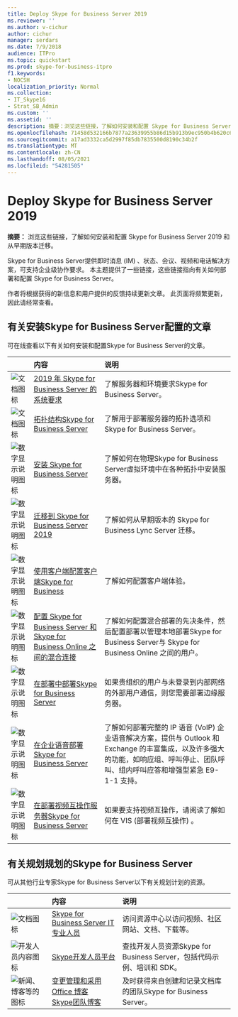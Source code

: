 ```yaml
---
title: Deploy Skype for Business Server 2019
ms.reviewer: ''
ms.author: v-cichur
author: cichur
manager: serdars
ms.date: 7/9/2018
audience: ITPro
ms.topic: quickstart
ms.prod: skype-for-business-itpro
f1.keywords:
- NOCSH
localization_priority: Normal
ms.collection:
- IT_Skype16
- Strat_SB_Admin
ms.custom: ''
ms.assetid: ''
description: 摘要：浏览这些链接，了解如何安装和配置 Skype for Business Server 2019。
ms.openlocfilehash: 71458d532166b7877a23639955b86d15b913b9ec950b4b620c642ff1c8733725
ms.sourcegitcommit: a17ad3332ca5d2997f85db7835500d8190c34b2f
ms.translationtype: MT
ms.contentlocale: zh-CN
ms.lasthandoff: 08/05/2021
ms.locfileid: "54281505"
---
```

# <a name="deploy-skype-for-business-server-2019"></a>Deploy Skype for Business Server 2019
 
**摘要：** 浏览这些链接，了解如何安装和配置 Skype for Business Server 2019 和从早期版本迁移。
  
Skype for Business Server提供即时消息 (IM) 、状态、会议、视频和电话解决方案，可支持企业级协作要求。 本主题提供了一些链接，这些链接指向有关如何部署和配置 Skype for Business Server。 
  
作者将根据获得的新信息和用户提供的反馈持续更新文章。 此页面将频繁更新，因此请经常查看。
   
##  <a name="articles-about-skype-for-business-server-installation-and-configuration"></a>有关安装Skype for Business Server配置的文章

可在线查看以下有关如何安装和配置Skype for Business Server的文章。 
  
||内容|说明|
|:-----|:-----|:-----|
|![文档图标](/office/media/icons/paragraph-writing-blue.svg)|[2019 年 Skype for Business Server 的系统要求](../plan/system-requirements.md)  <br/> |了解服务器和环境要求Skype for Business Server。  <br/> |
|![文档图标](/office/media/icons/paragraph-writing-blue.svg)|[拓扑结构Skype for Business Server](../../SfbServer/plan-your-deployment/topology-basics/topology-basics.md) <br/> |了解用于部署服务器的拓扑选项和Skype for Business Server。  <br/> |
|![数字显示说明图标](/office/media/icons/list-123-blue.svg)|[安装 Skype for Business Server](../../SfbServer/deploy/install/install.md)<br/> |了解如何在物理Skype for Business Server虚拟环境中在各种拓扑中安装服务器。  <br/> |
|![数字显示说明图标](/office/media/icons/list-123-blue.svg)| [迁移到 Skype for Business Server 2019](../migration/migration-to-skype-for-business-server-2019.md) <br/> |了解如何从早期版本的 Skype for Business Lync Server 迁移。  <br/> |
|![数字显示说明图标](/office/media/icons/list-123-blue.svg)|[使用客户端配置客户端Skype for Business](../../SfbServer/deploy/deploy-clients/configure-the-client-experience.md) <br/> |了解如何配置客户端体验。  <br/> |
|![数字显示说明图标](/office/media/icons/list-123-blue.svg)| [配置 Skype for Business Server 和 Skype for Business Online 之间的混合连接](../../SfbHybrid/hybrid/configure-hybrid-connectivity.md) <br/> |了解如何配置混合部署的先决条件，然后配置部署以管理本地部署Skype for Business Server与 Skype for Business Online 之间的用户。  <br/> |
|![数字显示说明图标](/office/media/icons/list-123-blue.svg)| [在部署中部署Skype for Business Server](../../SfbServer/deploy/deploy-edge-server/deploy-edge-servers.md) <br/> |如果贵组织的用户与未登录到内部网络的外部用户通信，则您需要部署边缘服务器。  <br/> |
|![数字显示说明图标](/office/media/icons/list-123-blue.svg)| [在企业语音部署Skype for Business Server](../../SfbServer/deploy/deploy-enterprise-voice/deploy-enterprise-voice.md) <br/> |了解如何部署完整的 IP 语音 (VoIP) 企业语音解决方案，提供与 Outlook 和 Exchange 的丰富集成，以及许多强大的功能，如响应组、呼叫停止、团队呼叫、组内呼叫应答和增强型紧急 E9-1-1 支持。  <br/> |
| ![数字显示说明图标](/office/media/icons/list-123-blue.svg)| [在部署视频互操作服务器Skype for Business Server](../../SfbServer/deploy/deploy-video-interop-server/deploy-video-interop-server.md) <br/> |如果要支持视频互操作，请阅读了解如何在 VIS (部署视频互操作) 。  <br/> |
   
## <a name="additional-resources-about-planning-for-skype-for-business-server"></a>有关规划规划的Skype for Business Server

可从其他行业专家Skype for Business Server以下有关规划计划的资源。 
  
||**内容**|**说明**|
|:-----|:-----|:-----|
|![文档图标](/office/media/icons/paragraph-writing-blue.svg)|[Skype for Business Server IT 专业人员](../../Hub/index.yml) <br/> |访问资源中心以访问视频、社区网站、文档、下载等。|
|![开发人员内容图标](/office/media/icons/developer-blue.svg)|[Skype开发人员平台](/skype-sdk/skypedeveloperplatform) <br/> |查找开发人员资源Skype for Business Server，包括代码示例、培训和 SDK。  <br/> |
|![新闻、博客等的图标](/office/media/icons/blog-site-blue.svg)|[变更管理和采用](https://go.microsoft.com/fwlink/p/?LinkId=532796) <br/> [Office 博客](https://go.microsoft.com/fwlink/p/?LinkId=528899) <br/> [Skype团队博客](https://go.microsoft.com/fwlink/p/?LinkId=532818) <br/> |及时获得来自创建和记录文档库的团队Skype for Business Server。  <br/> |
